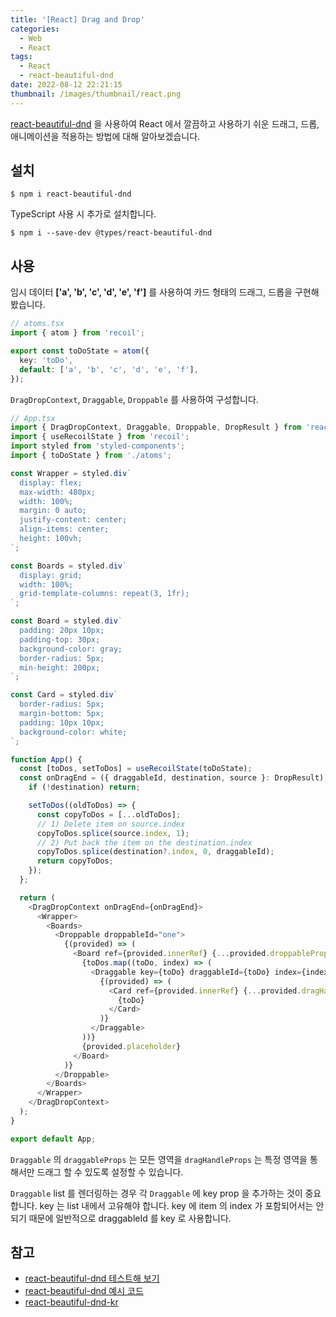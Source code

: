 ```yaml
---
title: '[React] Drag and Drop'
categories:
  - Web
  - React
tags:
  - React
  - react-beautiful-dnd
date: 2022-08-12 22:21:15
thumbnail: /images/thumbnail/react.png
---
```


[react-beautiful-dnd](https://npmjs.com/package/react-beautiful-dnd) 을 사용하여 React 에서 깔끔하고 사용하기 쉬운 드래그, 드롭, 애니메이션을 적용하는 방법에 대해 알아보겠습니다.

## 설치

```shell
$ npm i react-beautiful-dnd
```

TypeScript 사용 시 추가로 설치합니다.

```shell
$ npm i --save-dev @types/react-beautiful-dnd
```

## 사용

임시 데이터 **['a', 'b', 'c', 'd', 'e', 'f']** 를 사용하여 카드 형태의 드래그, 드롭을 구현해봤습니다.

```ts
// atoms.tsx
import { atom } from 'recoil';

export const toDoState = atom({
  key: 'toDo',
  default: ['a', 'b', 'c', 'd', 'e', 'f'],
});
```

`DragDropContext`, `Draggable`, `Droppable` 를 사용하여 구성합니다.

```ts
// App.tsx
import { DragDropContext, Draggable, Droppable, DropResult } from 'react-beautiful-dnd';
import { useRecoilState } from 'recoil';
import styled from 'styled-components';
import { toDoState } from './atoms';

const Wrapper = styled.div`
  display: flex;
  max-width: 480px;
  width: 100%;
  margin: 0 auto;
  justify-content: center;
  align-items: center;
  height: 100vh;
`;

const Boards = styled.div`
  display: grid;
  width: 100%;
  grid-template-columns: repeat(3, 1fr);
`;

const Board = styled.div`
  padding: 20px 10px;
  padding-top: 30px;
  background-color: gray;
  border-radius: 5px;
  min-height: 200px;
`;

const Card = styled.div`
  border-radius: 5px;
  margin-bottom: 5px;
  padding: 10px 10px;
  background-color: white;
`;

function App() {
  const [toDos, setToDos] = useRecoilState(toDoState);
  const onDragEnd = ({ draggableId, destination, source }: DropResult) => {
    if (!destination) return;

    setToDos((oldToDos) => {
      const copyToDos = [...oldToDos];
      // 1) Delete item on source.index
      copyToDos.splice(source.index, 1);
      // 2) Put back the item on the destination.index
      copyToDos.splice(destination?.index, 0, draggableId);
      return copyToDos;
    });
  };

  return (
    <DragDropContext onDragEnd={onDragEnd}>
      <Wrapper>
        <Boards>
          <Droppable droppableId="one">
            {(provided) => (
              <Board ref={provided.innerRef} {...provided.droppableProps}>
                {toDos.map((toDo, index) => (
                  <Draggable key={toDo} draggableId={toDo} index={index}>
                    {(provided) => (
                      <Card ref={provided.innerRef} {...provided.dragHandleProps} {...provided.draggableProps}>
                        {toDo}
                      </Card>
                    )}
                  </Draggable>
                ))}
                {provided.placeholder}
              </Board>
            )}
          </Droppable>
        </Boards>
      </Wrapper>
    </DragDropContext>
  );
}

export default App;
```

`Draggable` 의 `draggableProps` 는 모든 영역을 `dragHandleProps` 는 특정 영역을 통해서만 드래그 할 수 있도록 설정할 수 있습니다.

`Draggable` list 를 렌더링하는 경우 각 `Draggable` 에 key prop 을 추가하는 것이 중요합니다. key 는 list 내에서 고유해야 합니다. key 에 item 의 index 가 포함되어서는 안되기 때문에 일반적으로 draggableId 를 key 로 사용합니다.

## 참고

- [react-beautiful-dnd 테스트해 보기](https://react-beautiful-dnd.netlify.app/iframe.html?id=board--simple)
- [react-beautiful-dnd 예시 코드](https://codesandbox.io/s/k260nyxq9v)
- [react-beautiful-dnd-kr](https://github.com/LeeHyungGeun/react-beautiful-dnd-kr)
